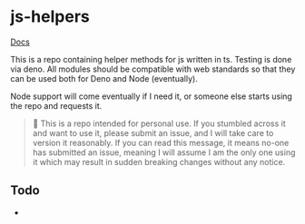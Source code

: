 # js-helpers

[Docs](https://doc.deno.land/https/raw.githubusercontent.com%2Fhalvardssm%2Fjs-helpers%2Fmain%2Flib%2Fmod.ts)

This is a repo containing helper methods for js written in ts. Testing is done
via deno. All modules should be compatible with web standards so that they can
be used both for Deno and Node (eventually).

Node support will come eventually if I need it, or someone else starts using the
repo and requests it.

> 🚨 This is a repo intended for personal use. If you stumbled across it and
> want to use it, please submit an issue, and I will take care to version it
> reasonably. If you can read this message, it means no-one has submitted an
> issue, meaning I will assume I am the only one using it which may result in
> sudden breaking changes without any notice.

## Todo

-
